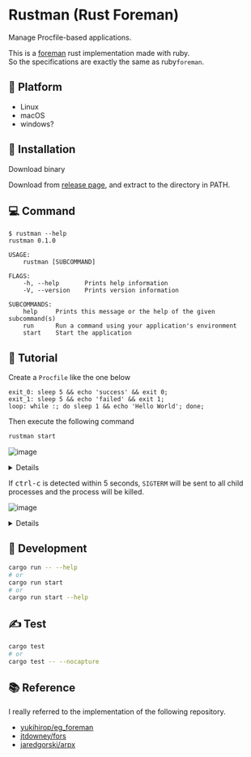 # Rustman (Rust Foreman)

Manage Procfile-based applications.  

This is a [foreman](https://github.com/ddollar/foreman) rust implementation made with ruby.  
So the specifications are exactly the same as ruby ​​`foreman`.

## 🚉 Platform

- Linux
- macOS
- windows?

## 🦀 Installation

Download binary

Download from [release page](), and extract to the directory in PATH.

## 💻 Command

```
$ rustman --help
rustman 0.1.0

USAGE:
    rustman [SUBCOMMAND]

FLAGS:
    -h, --help       Prints help information
    -V, --version    Prints version information

SUBCOMMANDS:
    help     Prints this message or the help of the given subcommand(s)
    run      Run a command using your application's environment
    start    Start the application
```

## 🚀 Tutorial

Create a `Procfile` like the one below

```
exit_0: sleep 5 && echo 'success' && exit 0;
exit_1: sleep 5 && echo 'failed' && exit 1;
loop: while :; do sleep 1 && echo 'Hello World'; done;
```

Then execute the following command

```bash
rustman start
```

![image](https://user-images.githubusercontent.com/11146767/100380658-9894a380-305a-11eb-9509-30495a39a346.png)

<details>

```bash
$ rustman start
02:44:43 system    | exit_0.1  start at pid: 59658
02:44:43 system    | loop.1    start at pid: 59659
02:44:43 system    | exit_1.1  start at pid: 59660
02:44:44 loop.1    | Hello World
02:44:45 loop.1    | Hello World
02:44:46 loop.1    | Hello World
02:44:47 loop.1    | Hello World
02:44:48 exit_1.1  | failed
02:44:48 exit_0.1  | success
02:44:48 exit_1.1  | exited with code 1
02:44:48 system    | sending SIGTERM for exit_0.1  at pid 59658
02:44:48 system    | sending SIGTERM for loop.1    at pid 59659
02:44:48 exit_0.1  | exited with code 0
02:44:48 system    | sending SIGTERM for loop.1    at pid 59659
02:44:48 loop.1    | terminated by SIGTERM
```

</details>

If <kbd>ctrl-c</kbd> is detected within 5 seconds, `SIGTERM` will be sent to all child processes and the process will be killed.

![image](https://user-images.githubusercontent.com/11146767/100380752-c5e15180-305a-11eb-93ce-125c0002c162.png)

<details>

```
$ ./rustman start
02:46:13 system    | exit_0.1  start at pid: 59892
02:46:13 system    | loop.1    start at pid: 59893
02:46:13 system    | exit_1.1  start at pid: 59891
02:46:14 loop.1    | Hello World
02:46:15 loop.1    | Hello World
02:46:16 loop.1    | Hello World
^C02:46:17 system  | SIGINT received, starting shutdown
02:46:17 system    | sending SIGTERM to all processes
02:46:17 system    | sending SIGTERM for exit_0.1  at pid 59892
02:46:17 system    | sending SIGTERM for loop.1    at pid 59893
02:46:17 system    | sending SIGTERM for exit_1.1  at pid 59891
02:46:17 exit_0.1  | terminated by SIGTERM
02:46:17 loop.1    | terminated by SIGTERM
02:46:17 exit_1.1  | terminated by SIGTERM
```

</details>

## 💪 Development

```bash
cargo run -- --help
# or
cargo run start
# or
cargo run start --help
```

## ✍️ Test

```bash
cargo test
# or
cargo test -- --nocapture
```

## 📚 Reference

I really referred to the implementation of the following repository.

- [yukihirop/eg_foreman](https://github.com/yukihirop/eg_foreman)
- [jtdowney/fors](https://github.com/jtdowney/fors)
- [jaredgorski/arpx](https://github.com/jaredgorski/arpx)
